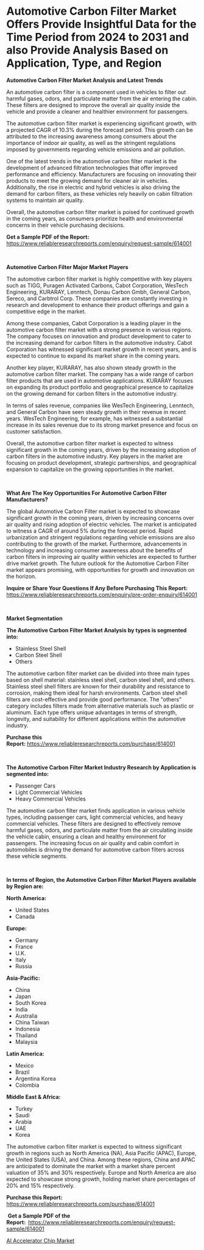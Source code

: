 <p><h1>Automotive Carbon Filter Market Offers Provide Insightful Data for the Time Period from 2024 to 2031 and also Provide Analysis Based on Application, Type, and Region</h1></p><p><strong>Automotive Carbon Filter Market Analysis and Latest Trends</strong></p>
<p><p>An automotive carbon filter is a component used in vehicles to filter out harmful gases, odors, and particulate matter from the air entering the cabin. These filters are designed to improve the overall air quality inside the vehicle and provide a cleaner and healthier environment for passengers.</p><p>The automotive carbon filter market is experiencing significant growth, with a projected CAGR of 10.3% during the forecast period. This growth can be attributed to the increasing awareness among consumers about the importance of indoor air quality, as well as the stringent regulations imposed by governments regarding vehicle emissions and air pollution.</p><p>One of the latest trends in the automotive carbon filter market is the development of advanced filtration technologies that offer improved performance and efficiency. Manufacturers are focusing on innovating their products to meet the growing demand for cleaner air in vehicles. Additionally, the rise in electric and hybrid vehicles is also driving the demand for carbon filters, as these vehicles rely heavily on cabin filtration systems to maintain air quality.</p><p>Overall, the automotive carbon filter market is poised for continued growth in the coming years, as consumers prioritize health and environmental concerns in their vehicle purchasing decisions.</p></p>
<p><strong>Get a Sample PDF of the Report:&nbsp;</strong> <a href="https://www.reliableresearchreports.com/enquiry/request-sample/614001">https://www.reliableresearchreports.com/enquiry/request-sample/614001</a></p>
<p>&nbsp;</p>
<p><strong>Automotive Carbon Filter Major Market Players</strong></p>
<p><p>The automotive carbon filter market is highly competitive with key players such as TIGG, Puragen Activated Carbons, Cabot Corporation, WesTech Engineering, KURARAY, Lenntech, Donau Carbon Gmbh, General Carbon, Sereco, and Carbtrol Corp. These companies are constantly investing in research and development to enhance their product offerings and gain a competitive edge in the market.</p><p>Among these companies, Cabot Corporation is a leading player in the automotive carbon filter market with a strong presence in various regions. The company focuses on innovation and product development to cater to the increasing demand for carbon filters in the automotive industry. Cabot Corporation has witnessed significant market growth in recent years, and is expected to continue to expand its market share in the coming years.</p><p>Another key player, KURARAY, has also shown steady growth in the automotive carbon filter market. The company has a wide range of carbon filter products that are used in automotive applications. KURARAY focuses on expanding its product portfolio and geographical presence to capitalize on the growing demand for carbon filters in the automotive industry.</p><p>In terms of sales revenue, companies like WesTech Engineering, Lenntech, and General Carbon have seen steady growth in their revenue in recent years. WesTech Engineering, for example, has witnessed a substantial increase in its sales revenue due to its strong market presence and focus on customer satisfaction.</p><p>Overall, the automotive carbon filter market is expected to witness significant growth in the coming years, driven by the increasing adoption of carbon filters in the automotive industry. Key players in the market are focusing on product development, strategic partnerships, and geographical expansion to capitalize on the growing opportunities in the market.</p></p>
<p>&nbsp;</p>
<p><strong>What Are The Key Opportunities For Automotive Carbon Filter Manufacturers?</strong></p>
<p><p>The global Automotive Carbon Filter market is expected to showcase significant growth in the coming years, driven by increasing concerns over air quality and rising adoption of electric vehicles. The market is anticipated to witness a CAGR of around 5% during the forecast period. Rapid urbanization and stringent regulations regarding vehicle emissions are also contributing to the growth of the market. Furthermore, advancements in technology and increasing consumer awareness about the benefits of carbon filters in improving air quality within vehicles are expected to further drive market growth. The future outlook for the Automotive Carbon Filter market appears promising, with opportunities for growth and innovation on the horizon.</p></p>
<p><strong>Inquire or Share Your Questions If Any Before Purchasing This Report:</strong> <a href="https://www.reliableresearchreports.com/enquiry/pre-order-enquiry/614001">https://www.reliableresearchreports.com/enquiry/pre-order-enquiry/614001</a></p>
<p>&nbsp;</p>
<p><strong>Market Segmentation</strong></p>
<p><strong>The Automotive Carbon Filter Market Analysis by types is segmented into:</strong></p>
<p><ul><li>Stainless Steel Shell</li><li>Carbon Steel Shell</li><li>Others</li></ul></p>
<p><p>The automotive carbon filter market can be divided into three main types based on shell material: stainless steel shell, carbon steel shell, and others. Stainless steel shell filters are known for their durability and resistance to corrosion, making them ideal for harsh environments. Carbon steel shell filters are cost-effective and provide good performance. The "others" category includes filters made from alternative materials such as plastic or aluminum. Each type offers unique advantages in terms of strength, longevity, and suitability for different applications within the automotive industry.</p></p>
<p><strong>Purchase this Report:&nbsp;</strong><a href="https://www.reliableresearchreports.com/purchase/614001">https://www.reliableresearchreports.com/purchase/614001</a></p>
<p>&nbsp;</p>
<p><strong>The Automotive Carbon Filter Market Industry Research by Application is segmented into:</strong></p>
<p><ul><li>Passenger Cars</li><li>Light Commercial Vehicles</li><li>Heavy Commercial Vehicles</li></ul></p>
<p><p>The automotive carbon filter market finds application in various vehicle types, including passenger cars, light commercial vehicles, and heavy commercial vehicles. These filters are designed to effectively remove harmful gases, odors, and particulate matter from the air circulating inside the vehicle cabin, ensuring a clean and healthy environment for passengers. The increasing focus on air quality and cabin comfort in automobiles is driving the demand for automotive carbon filters across these vehicle segments.</p></p>
<p>&nbsp;</p>
<p><strong>In terms of Region, the Automotive Carbon Filter Market Players available by Region are:</strong></p>
<p>
    <p> <strong> North America: </strong>
        <ul>
            <li>United States</li>
            <li>Canada</li>
        </ul>
        </p> 
    <p> <strong> Europe: </strong>
        <ul>
            <li>Germany</li>
            <li>France</li>
            <li>U.K.</li>
            <li>Italy</li>
            <li>Russia</li>
        </ul>
        </p> 
    <p> <strong> Asia-Pacific: </strong>
        <ul>
            <li>China</li>
            <li>Japan</li>
            <li>South Korea</li>
            <li>India</li>
            <li>Australia</li>
            <li>China Taiwan</li>
            <li>Indonesia</li>
            <li>Thailand</li>
            <li>Malaysia</li>
        </ul>
        </p> 
    <p> <strong> Latin America: </strong>
        <ul>
            <li>Mexico</li>
            <li>Brazil</li>
            <li>Argentina Korea</li>
            <li>Colombia</li>
        </ul>
        </p> 
    <p> <strong> Middle East & Africa: </strong>
        <ul>
            <li>Turkey</li>
            <li>Saudi</li>
            <li>Arabia</li>
            <li>UAE</li>
            <li>Korea</li>
        </ul>
    </p>
    </p>
<p><p>The automotive carbon filter market is expected to witness significant growth in regions such as North America (NA), Asia Pacific (APAC), Europe, the United States (USA), and China. Among these regions, China and APAC are anticipated to dominate the market with a market share percent valuation of 35% and 30% respectively. Europe and North America are also expected to showcase strong growth, holding market share percentages of 20% and 15% respectively.</p></p>
<p><strong>Purchase this Report: </strong><a href="https://www.reliableresearchreports.com/purchase/614001">https://www.reliableresearchreports.com/purchase/614001</a></p>
<p>&nbsp;<strong>Get a Sample PDF of the Report:&nbsp;&nbsp;</strong><a href="https://www.reliableresearchreports.com/enquiry/request-sample/614001">https://www.reliableresearchreports.com/enquiry/request-sample/614001</a></p>
<p><strong></strong></p>
<p><p><a href="https://medium.com/@oralhayes/ai-accelerator-chip-market-the-key-to-successful-business-strategy-forecast-till-2031-3a3639b6c5f3">AI Accelerator Chip Market</a></p></p>